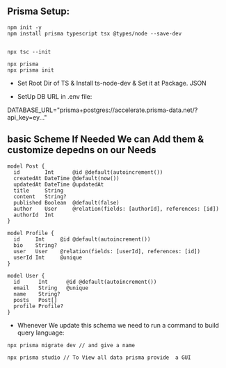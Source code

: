 ## Prisma Setup:

```
npm init -y
npm install prisma typescript tsx @types/node --save-dev


npx tsc --init

npx prisma
npx prisma init

```

- Set Root Dir of TS & Install ts-node-dev & Set it at Package. JSON

- SetUp DB URL in .env file:

DATABASE_URL="prisma+postgres://accelerate.prisma-data.net/?api_key=ey..."

## basic Scheme If Needed We can Add them & customize depedns on our Needs

```
model Post {
  id        Int      @id @default(autoincrement())
  createdAt DateTime @default(now())
  updatedAt DateTime @updatedAt
  title     String
  content   String?
  published Boolean  @default(false)
  author    User     @relation(fields: [authorId], references: [id])
  authorId  Int
}

model Profile {
  id     Int     @id @default(autoincrement())
  bio    String?
  user   User    @relation(fields: [userId], references: [id])
  userId Int     @unique
}

model User {
  id      Int      @id @default(autoincrement())
  email   String   @unique
  name    String?
  posts   Post[]
  profile Profile?
}
```

- Whenever We update this schema we need to run a command to build query language:

```
npx prisma migrate dev // and give a name

npx prisma studio // To View all data prisma provide  a GUI

```
